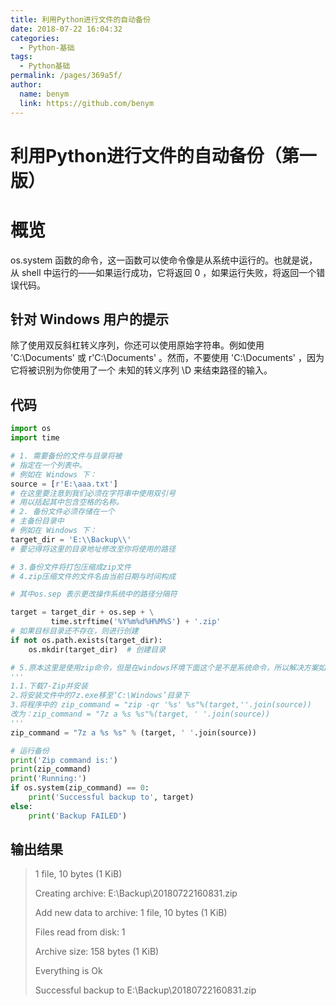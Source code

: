 ```yaml
---
title: 利用Python进行文件的自动备份
date: 2018-07-22 16:04:32
categories: 
  - Python-基础
tags: 
  - Python基础
permalink: /pages/369a5f/
author: 
  name: benym
  link: https://github.com/benym
---
```


# 利用Python进行文件的自动备份（第一版）

# 概览

os.system 函数的命令，这一函数可以使命令像是从系统中运行的。也就是说，从 shell 中运行的——如果运行成功，它将返回 0 ，如果运行失败，将返回一个错误代码。

## 针对 Windows 用户的提示

除了使用双反斜杠转义序列，你还可以使用原始字符串。例如使用 'C:\\Documents' 或
r'C:\Documents' 。然而，不要使用 'C:\Documents' ，因为它将被识别为你使用了一个
未知的转义序列 \D 来结束路径的输入。

## 代码

```python
import os
import time

# 1. 需要备份的文件与目录将被
# 指定在一个列表中。
# 例如在 Windows 下：
source = [r'E:\aaa.txt']
# 在这里要注意到我们必须在字符串中使用双引号
# 用以括起其中包含空格的名称。
# 2. 备份文件必须存储在一个
# 主备份目录中
# 例如在 Windows 下：
target_dir = 'E:\\Backup\\'
# 要记得将这里的目录地址修改至你将使用的路径

# 3.备份文件将打包压缩成zip文件
# 4.zip压缩文件的文件名由当前日期与时间构成

# 其中os.sep 表示更改操作系统中的路径分隔符

target = target_dir + os.sep + \
         time.strftime('%Y%m%d%H%M%S') + '.zip'
# 如果目标目录还不存在，则进行创建
if not os.path.exists(target_dir):
    os.mkdir(target_dir)  # 创建目录

# 5.原本这里是使用zip命令，但是在windows环境下面这个是不是系统命令，所以解决方案如下：
'''
1.1.下载7-Zip并安装
2.将安装文件中的7z.exe移至‘C:\Windows’目录下
3.将程序中的 zip_command = "zip -qr '%s' %s"%(target,''.join(source))
改为：zip_command = "7z a %s %s"%(target, ' '.join(source))
'''
zip_command = "7z a %s %s" % (target, ' '.join(source))

# 运行备份
print('Zip command is:')
print(zip_command)
print('Running:')
if os.system(zip_command) == 0:
    print('Successful backup to', target)
else:
    print('Backup FAILED')
```

## 输出结果

> 1 file, 10 bytes (1 KiB)
>
> Creating archive: E:\Backup\\20180722160831.zip
>
> Add new data to archive: 1 file, 10 bytes (1 KiB)
>
> Files read from disk: 1
>
> Archive size: 158 bytes (1 KiB)
>
> Everything is Ok
>
> Successful backup to E:\Backup\\20180722160831.zip

